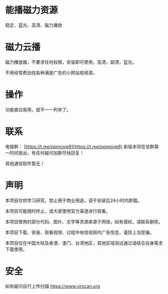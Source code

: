# 能播磁力资源
稳定、蓝光、高清、磁力播放

# 磁力云播

磁力播放器，不要求任何权限，安装即可使用，高清，超清，蓝光。

不用经常费劲找各种满是广告的小网站视频源。

# 操作

功能直白易用，就不一一列举了。


# 联系

电报群： [https://t.me/ppmovie8](https://t.me/ppmovie8)  新版本将在该群第一时间放出，有任何疑问加群尽快回复！

其他通信软件暂无！

# 声明

本项目仅供学习研究，禁止用于商业用途，请于安装后24小时内卸载。

本项目可能随时终止，请大家使用官方渠道进行观看。

本项目使用的部分代码、图片、文字等资源来源于网络，如有侵权，请联系删除。

本项目下载、安装、观看视频、过程中匆信视频内广告信息，谨防上当受骗。

本项目仅在中国大陆及香港、澳门、台湾地区，其他区域测试通过请结合自身需求下载使用。

# 安全

如有疑问自行上传扫描 https://www.virscan.org
